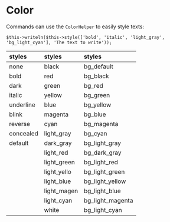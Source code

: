 <!--
title: Color
subtitle: Helpers
-->
# Color

Commands can use the `ColorHelper` to easily style texts:

```
$this->writeln($this->style(['bold', 'italic', 'light_gray', 'bg_light_cyan'], 'The text to write'));
```

| styles             | styles             | styles             |
|:-------------------|:-------------------|:-------------------|
| none               | black              | bg_default         |
| bold               | red                | bg_black           | 
| dark               | green              | bg_red             |
| italic             | yellow             | bg_green           |
| underline          | blue               | bg_yellow          |
| blink              | magenta            | bg_blue            |
| reverse            | cyan               | bg_magenta         |
| concealed          | light_gray         | bg_cyan            |
| default            | dark_gray          | bg_light_gray      |
|                    | light_red          | bg_dark_gray       |
|                    | light_green        | bg_light_red       |
|                    | light_yello        | bg_light_green     |
|                    | light_blue         | bg_light_yellow    |
|                    | light_magen        | bg_light_blue      |
|                    | light_cyan         | bg_light_magenta   |
|                    | white              | bg_light_cyan      |

